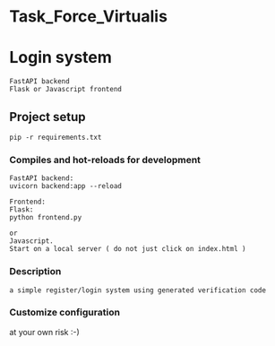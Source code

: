 # Task_Force_Virtualis
# Login system
```
FastAPI backend
Flask or Javascript frontend

```
## Project setup
```
pip -r requirements.txt
```

### Compiles and hot-reloads for development
```
FastAPI backend:
uvicorn backend:app --reload

Frontend:
Flask:
python frontend.py

or
Javascript.
Start on a local server ( do not just click on index.html )
```

### Description
```
a simple register/login system using generated verification code

```

### Customize configuration

at your own risk :-)
